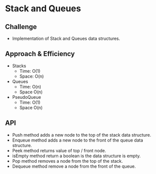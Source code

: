 # Stack and Queues
<!-- Short summary or background information -->

## Challenge
<!-- Description of the challenge -->
* Implementation of Stack and Queues data structures.

## Approach & Efficiency
<!-- What approach did you take? Why? What is the Big O space/time for this approach? -->
* Stacks
    * Time: O(1)
    * Space: O(n)
* Queues
    * Time: O(n)
    * Space O(n)
* PseudoQueue
    * Time: O(1)
    * Space O(n)

## API
<!-- Description of each method publicly available to your Linked List -->
* Push method adds a new node to the top of the stack data structure.
* Enqueue method adds a new node to the front of the queue data structure.
* Peek method returns value of top / front node.
* isEmpty method return a boolean is the data structure is empty.
* Pop method removes a node from the top of the stack.
* Dequeue method remove a node from the front of the queue.

